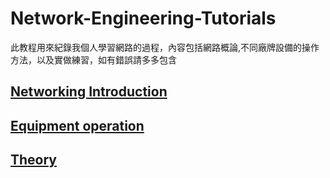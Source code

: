 # Network-Engineering-Tutorials #

此教程用來紀錄我個人學習網路的過程，內容包括網路概論,不同廠牌設備的操作方法，以及實做練習，如有錯誤請多多包含

## [Networking Introduction](Networking-Introduction.md) ##

## [Equipment operation](Equipment-operation.md) ##

## [Theory](Theory.md) ##
